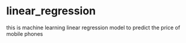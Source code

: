 # linear_regression
this is machine learning linear regression model to predict the price of mobile phones 
